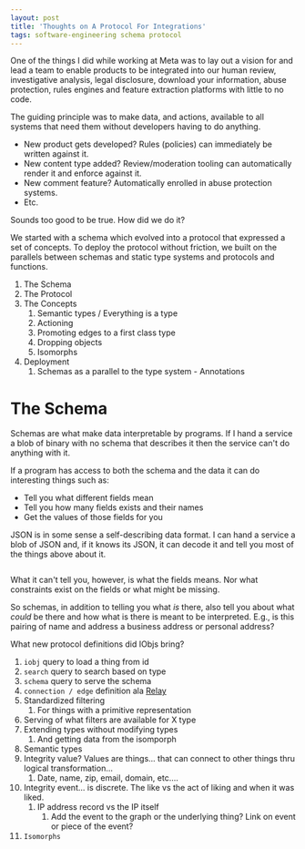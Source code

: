 ```yaml
---
layout: post
title: 'Thoughts on A Protocol For Integrations'
tags: software-engineering schema protocol
---
```


One of the things I did while working at Meta was to lay out a vision for and lead a team to enable products to be integrated into our human review, investigative analysis, legal disclosure, download your information, abuse protection, rules engines and feature extraction platforms with little to no code.

The guiding principle was to make data, and actions, available to all systems that need them without developers having to do anything.

- New product gets developed? Rules (policies) can immediately be written against it.
- New content type added? Review/moderation tooling can automatically render it and enforce against it.
- New comment feature? Automatically enrolled in abuse protection systems.
- Etc.

Sounds too good to be true. How did we do it?

We started with a schema which evolved into a protocol that expressed a set of concepts. To deploy the protocol without friction, we built on the parallels between schemas and static type systems and protocols and functions.

1. The Schema
2. The Protocol
3. The Concepts
   1. Semantic types / Everything is a type
   2. Actioning
   3. Promoting edges to a first class type
   4. Dropping objects
   5. Isomorphs
4. Deployment
   1. Schemas as a parallel to the type system - Annotations


# The Schema

Schemas are what make data interpretable by programs. If I hand a service a blob of binary with no schema that describes it then the service can't do anything with it.

If a program has access to both the schema and the data it can do interesting things such as:
- Tell you what different fields mean
- Tell you how many fields exists and their names
- Get the values of those fields for you

JSON is in some sense a self-describing data format. I can hand a service a blob of JSON and, if it knows its JSON, it can decode it and tell you most of the things above about it.

```
```

What it can't tell you, however, is what the fields means. Nor what constraints exist on the fields or what might be missing.

So schemas, in addition to telling you what _is_ there, also tell you about what _could_ be there and how what is there is meant to be interpreted. E.g., is this pairing of name and address a business address or personal address?

What new protocol definitions did IObjs bring?

1. `iobj` query to load a thing from id
2. `search` query to search based on type
3. `schema` query to serve the schema
4. `connection / edge` definition ala [Relay](https://relay.dev/graphql/connections.htm)
5. Standardized filtering
   1. For things with a primitive representation
6. Serving of what filters are available for X type
7. Extending types without modifying types
   1. And getting data from the isomporph
8. Semantic types
9. Integrity value? Values are things... that can connect to other things thru logical transformation...
   1. Date, name, zip, email, domain, etc....
10. Integrity event... is discrete. The like vs the act of liking and when it was liked.
    1. IP address record vs the IP itself
       1. Add the event to the graph or the underlying thing? Link on event or piece of the event?
11. `Isomorphs`